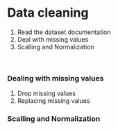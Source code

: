 # Data cleaning

1. Read the dataset documentation
2. Deal with missing values
3. Scalling and Normalization

&nbsp;

### Dealing with missing values

1. Drop missing values
2. Replacing missing values

### Scalling and Normalization

